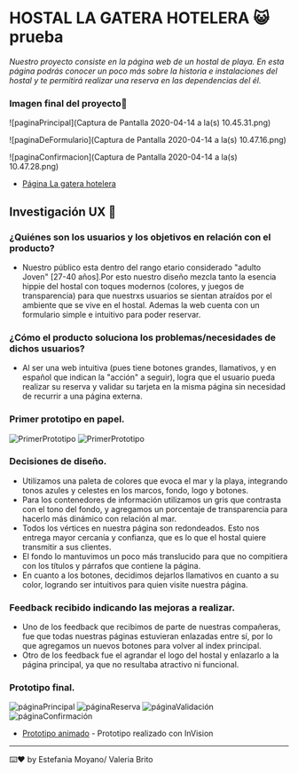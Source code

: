 # HOSTAL LA GATERA HOTELERA :smiley_cat:prueba

_Nuestro proyecto consiste en la página web de un hostal de playa. En esta página podrás conocer un poco más sobre la historia e instalaciones del hostal y te permitirá realizar una reserva en las dependencias del él._

### Imagen final del proyecto:ocean:

![paginaPrincipal](Captura de Pantalla 2020-04-14 a la(s) 10.45.31.png)

![paginaDeFormulario](Captura de Pantalla 2020-04-14 a la(s) 10.47.16.png)

![paginaConfirmacion](Captura de Pantalla 2020-04-14 a la(s) 10.47.28.png)

* [Página La gatera hotelera](https://valeriaconstanzabc.github.io/SCL013-card-validation/src/index.html)

## Investigación UX :mag_right:

### ¿Quiénes son los usuarios y los objetivos en relación con el producto?
* Nuestro público esta dentro del rango etario considerado "adulto Joven" [27-40 años].Por esto nuestro diseño mezcla 
tanto la esencia hippie del hostal con toques modernos (colores, y juegos de transparencia) para que nuestrxs
usuarios se sientan atraídos por el ambiente que se vive en el hostal. Ademas la web cuenta con un formulario simple e intuitivo para poder reservar.

### ¿Cómo el producto soluciona los problemas/necesidades de dichos usuarios?
* Al ser una web intuitiva (pues tiene botones grandes, llamativos, y en español que indican la "acción" a seguir), logra que el usuario pueda realizar su reserva y validar su tarjeta en la misma página sin necesidad de recurrir a una página externa. 

### Primer prototipo en papel.

![PrimerPrototipo](1PrototipoAntiguo.jpg)
![PrimerPrototipo](2PrototipoAntiguo.jpg)

### Decisiones de diseño.
* Utilizamos una paleta de colores que evoca el mar y la playa, integrando tonos azules y celestes en los marcos, fondo, logo y botones.
* Para los contenedores de información utilizamos un gris que contrasta con el tono del fondo, y agregamos un porcentaje de transparencia para hacerlo más dinámico con relación al mar.
* Todos los vértices en nuestra página son redondeados. Esto nos entrega mayor cercanía y confianza, que es lo que el hostal quiere transmitir a sus clientes.
* El fondo lo mantuvimos un poco más translucido para que no compitiera con los títulos y párrafos que contiene la página.
* En cuanto a los botones, decidimos dejarlos llamativos en cuanto a su color, logrando ser intuitivos para quien visite nuestra página.

### Feedback recibido indicando las mejoras a realizar.
* Uno de los feedback que recibimos de parte de nuestras compañeras, fue que todas nuestras páginas estuvieran enlazadas entre sí, por lo que agregamos un nuevos botones para volver al index principal.
* Otro de los feedback fue el agrandar el logo del hostal y enlazarlo a la página principal, ya que no resultaba atractivo ni funcional.

### Prototipo final.

![páginaPrincipal](prototipo1.jpg)
![páginaReserva](prototipo2.jpg)
![páginaValidación](prototipo2.5.jpg)
![páginaConfirmación](prototipo3.jpg)

* [Prototipo animado](https://valeriabrito679410.invisionapp.com/public/share/3F13FRZWZ4#screens/477294219) - Prototipo realizado con InVision

---
⌨️❤️ by Estefania Moyano/ Valeria Brito
